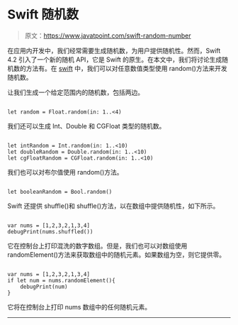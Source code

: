 # Swift 随机数

> 原文：<https://www.javatpoint.com/swift-random-number>

在应用内开发中，我们经常需要生成随机数，为用户提供随机性。然而，Swift 4.2 引入了一个新的随机 API，它是 Swift 的原生。在本文中，我们将讨论生成随机数的方法有。在 [swift](https://www.javatpoint.com/swift-tutorial) 中，我们可以对任意数值类型使用 random()方法来开发随机数。

让我们生成一个给定范围内的随机数，包括两边。

```

let random = Float.random(in: 1..<4)

```

我们还可以生成 Int、Double 和 CGFloat 类型的随机数。

```

let intRandom = Int.random(in: 1..<10)
let doubleRandom = Double.random(in: 1..<10)
let cgFloatRandom = CGFloat.random(in: 1..<10)

```

我们也可以对布尔值使用 random()方法。

```

let booleanRandom = Bool.random()

```

Swift 还提供 shuffle()和 shuffle()方法，以在数组中提供随机性，如下所示。

```

var nums = [1,2,3,2,1,3,4]
debugPrint(nums.shuffled())

```

它在控制台上打印混洗的数字数组。但是，我们也可以对数组使用 randomElement()方法来获取数组中的随机元素。如果数组为空，则它提供零。

```

var nums = [1,2,3,2,1,3,4]
if let num = nums.randomElement(){
    debugPrint(num)
}

```

它将在控制台上打印 nums 数组中的任何随机元素。

* * *